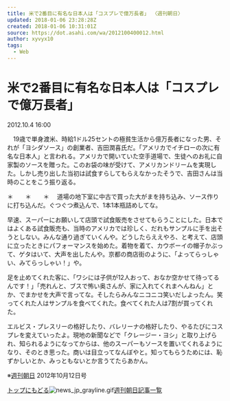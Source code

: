 ```yaml
---
title: 米で2番目に有名な日本人は「コスプレで億万長者」 〈週刊朝日〉
updated: 2018-01-06 23:28:28Z
created: 2018-01-06 10:31:01Z
source: https://dot.asahi.com/wa/2012100400012.html
author: xyvyx10
tags:
  - Web
---
```


# 米で2番目に有名な日本人は「コスプレで億万長者」

2012.10.4 16:00

　19歳で単身渡米、時給1ドル25セントの極貧生活から億万長者になった男、それが「ヨシダソース」の創業者、吉田潤喜氏だ。「アメリカでイチローの次に有名な日本人」と言われる。アメリカで開いていた空手道場で、生徒へのお礼に自家製のソースを贈った。このお袋の味が受けて、アメリカンドリームを実現した。しかし売り出した当初は試食すらしてもらえなかったそうで、吉田さんは当時のことをこう振り返る。

＊　　＊　　＊
　道場の地下室に中古で買った大がまを持ち込み、ソース作りに打ち込んだ。ぐつぐつ煮込んで、1本1本瓶詰めしてな。

早速、スーパーにお願いして店頭で試食販売をさせてもらうことにした。日本ではよくある試食販売も、当時のアメリカでは珍しく、だれもサンプルに手を出そうとしない。みんな通り過ぎていくんや。どうしたらええやろ、と考えて、店頭に立ったときにパフォーマンスを始めた。着物を着て、カウボーイの帽子かぶって、ゲタはいて、大声を出したんや。京都の商店街のように、「よってらっしゃい、みてらっしゃい！」や。

足を止めてくれた客に、「ワシには子供が12人おって、おなか空かせて待ってるんです！」「売れんと、ブスで怖い奥さんが、家に入れてくれまへんねん」とか、でまかせを大声で言ってな。そしたらみんなニコニコ笑いだしよったん。笑ってくれた人はサンプルを食べてくれた。食べてくれた人は7割が買ってくれた。

エルビス・プレスリーの格好したり、バレリーナの格好したり、やるたびにコスプレを変えていったよ。現地の新聞などで「クレージー・ヨシ」と取り上げられ、知られるようになってからは、他のスーパーもソースを置いてくれるようになり、そのとき思った。商いは目立ってなんぼやと。知ってもらうためには、恥ずかしいとか、みっともないとか言うてたらあかん。

※[週刊朝日](https://dot.asahi.com/wa/) 2012年10月12日号

[トップにもどる](https://dot.asahi.com/)![news_jp_grayline.gif](../_resources/news_jp_grayline.gif)[週刊朝日記事一覧](https://dot.asahi.com/wa/)